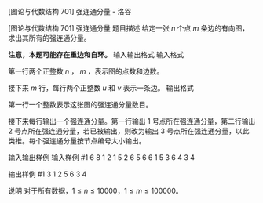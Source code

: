 



[图论与代数结构 701] 强连通分量 - 洛谷














[图论与代数结构 701] 强连通分量
题目描述
给定一张 $n$ 个点 $m$ 条边的有向图，求出其所有的强连通分量。

**注意，本题可能存在重边和自环。**
输入输出格式
输入格式

第一行两个正整数 $n$ ， $m$ ，表示图的点数和边数。

接下来 $m$ 行，每行两个正整数 $u$ 和 $v$ 表示一条边。
输出格式

第一行一个整数表示这张图的强连通分量数目。

接下来每行输出一个强连通分量。第一行输出 1 号点所在强连通分量，第二行输出 2 号点所在强连通分量，若已被输出，则改为输出 3 号点所在强连通分量，以此类推。每个强连通分量按节点编号大小输出。

输入输出样例
输入样例 #1
6 8
1 2
1 5
2 6
5 6
6 1
5 3
6 4
3 4

输出样例 #1
3
1 2 5 6
3
4

说明
对于所有数据，$1 \le n \le 10000$，$1 \le m \le 100000$。






